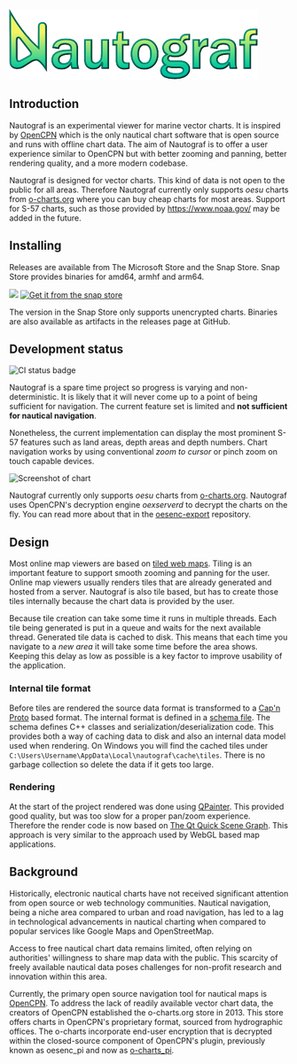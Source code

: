 ![Nautograf](qml/graphics/title.svg)

## Introduction

Nautograf is an experimental viewer for marine vector charts. It is inspired by [OpenCPN](https://www.opencpn.org) which is the only nautical chart software that is open source and runs with offline chart data. The aim of Nautograf is to offer a user experience similar to OpenCPN but with better zooming and panning, better rendering quality, and a more modern codebase.

Nautograf is designed for vector charts. This kind of data is not open to the public for all areas. Therefore Nautograf currently only supports _oesu_ charts from [o-charts.org](https://www.o-charts.org) where you can buy cheap charts for most areas. Support for S-57 charts, such as those provided by https://www.noaa.gov/ may be added in the future.

## Installing

Releases are available from The Microsoft Store and the Snap Store. Snap Store provides binaries for amd64, armhf and arm64.

[<img src="https://get.microsoft.com/images/en-us%20dark.svg" width="200"/>](https://apps.microsoft.com/detail/Nautograf/9NP97HF6LW08)
[![Get it from the snap store](https://snapcraft.io/static/images/badges/en/snap-store-black.svg)](https://snapcraft.io/nautograf)

The version in the Snap Store only supports unencrypted charts. Binaries are also available as artifacts in the releases page at GitHub.

## Development status

![CI status badge](https://github.com/hornang/nautograf/actions/workflows/ci.yml/badge.svg)

Nautograf is a spare time project so progress is varying and non-deterministic. It is likely that it will never come up to a point of being sufficient for navigation. The current feature set is limited and **not sufficient for nautical navigation**. 

Nonetheless, the current implementation can display the most prominent S-57 features such as land areas, depth areas and depth numbers. Chart navigation works by using conventional _zoom to cursor_ or pinch zoom on touch capable devices.

![Screenshot of chart](https://dashboard.snapcraft.io/site_media/appmedia/2024/05/apps.38393.13722934716828675.035bc3c5-f1f3-4e06-9b6a-e24c9982c4a1-1717097890.jpeg)

Nautograf currently only supports _oesu_ charts from [o-charts.org](https://www.o-charts.org). Nautograf uses OpenCPN's decryption engine _oexserverd_ to decrypt the charts on the fly. You can read more about that in the [oesenc-export](https://github.com/hornang/oesenc-export) repository.

## Design

Most online map viewers are based on [tiled web maps](https://en.wikipedia.org/wiki/Tiled_web_map). Tiling is an important feature to support smooth zooming and panning for the user. Online map viewers usually renders tiles that are already generated and hosted from a server. Nautograf is also tile based, but has to create those tiles internally because the chart data is provided by the user.

Because tile creation can take some time it runs in multiple threads. Each tile being generated is put in a queue and waits for the next available thread. Generated tile data is cached to disk. This means that each time you navigate to a *new area* it will take some time before the area shows. Keeping this delay as low as possible is a key factor to improve usability of the application.

### Internal tile format

Before tiles are rendered the source data format is transformed to a [Cap'n Proto](https://capnproto.org/) based format. The internal format is defined in a [schema file](src/tilefactory/chartdata.capnp). The schema defines C++ classes and serialization/deserialization code. This provides both a way of caching data to disk and also an internal data model used when rendering. On Windows you will find the cached tiles under `C:\Users\Username\AppData\Local\nautograf\cache\tiles`. There is no garbage collection so delete the data if it gets too large.

### Rendering

At the start of the project rendered was done using [QPainter](https://doc.qt.io/qt-6/qpainter.html). This provided good quality, but was too slow for a proper pan/zoom experience. Therefore the render code is now based on [The Qt Quick Scene Graph](https://doc.qt.io/qt-6/qtquick-visualcanvas-scenegraph.html). This approach is very similar to the approach used by WebGL based map applications.

## Background

Historically, electronic nautical charts have not received significant attention from open source or web technology communities. Nautical navigation, being a niche area compared to urban and road navigation, has led to a lag in technological advancements in nautical charting when compared to popular services like Google Maps and OpenStreetMap. 

Access to free nautical chart data remains limited, often relying on authorities' willingness to share map data with the public. This scarcity of freely available nautical data poses challenges for non-profit research and innovation within this area.

Currently, the primary open source navigation tool for nautical maps is [OpenCPN](https://www.opencpn.org). To address the lack of readily available vector chart data, the creators of OpenCPN established the o-charts.org store in 2013. This store offers charts in OpenCPN's proprietary format, sourced from hydrographic offices. The o-charts incorporate end-user encryption that is decrypted within the closed-source component of OpenCPN's plugin, previously known as oesenc_pi and now as [o-charts_pi](https://github.com/bdbcat/o-charts_pi).
